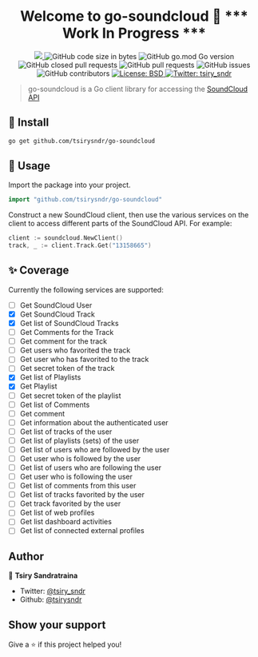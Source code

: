 <h1 align="center">Welcome to go-soundcloud 👋 *** Work In Progress ***</h1>
<p align="center">
  <a href="https://github.com/tsirysndr/go-soundcloud/commits/master">
    <img src="https://img.shields.io/github/last-commit/tsirysndr/go-soundcloud.svg" target="_blank" />
  </a>
  <img alt="GitHub code size in bytes" src="https://img.shields.io/github/languages/code-size/tsirysndr/go-soundcloud">
  <img alt="GitHub go.mod Go version" src="https://img.shields.io/github/go-mod/go-version/tsirysndr/go-soundcloud">
  <img alt="GitHub closed pull requests" src="https://img.shields.io/github/issues-pr-closed-raw/tsirysndr/go-soundcloud">
  <img alt="GitHub pull requests" src="https://img.shields.io/github/issues-pr/tsirysndr/go-soundcloud">
  <img alt="GitHub issues" src="https://img.shields.io/github/issues/tsirysndr/go-soundcloud">
  <img alt="GitHub contributors" src="https://img.shields.io/github/contributors/tsirysndr/go-soundcloud">
  <a href="https://github.com/tsirysndr/go-soundcloud/blob/master/LICENSE">
    <img alt="License: BSD" src="https://img.shields.io/badge/license-BSD-green.svg" target="_blank" />
  </a>
  <a href="https://twitter.com/tsiry_sndr">
    <img alt="Twitter: tsiry_sndr" src="https://img.shields.io/twitter/follow/tsiry_sndr.svg?style=social" target="_blank" />
  </a>
</p>

> go-soundcloud is a Go client library for accessing the [SoundCloud API](https://developers.soundcloud.com/docs/api/reference)

## 🚚 Install

```sh
go get github.com/tsirysndr/go-soundcloud
```

## 🚀 Usage

Import the package into your project.

```Go
import "github.com/tsirysndr/go-soundcloud"
```

Construct a new SoundCloud client, then use the various services on the client to access different parts of the SoundCloud API. For example:

```Go
client := soundcloud.NewClient()
track, _ := client.Track.Get("13158665")
```

## ✨ Coverage

Currently the following services are supported:

- [ ] Get SoundCloud User
- [x] Get SoundCloud Track
- [x] Get list of SoundCloud Tracks
- [ ] Get Comments for the Track
- [ ] Get comment for the track
- [ ] Get users who favorited the track
- [ ] Get user who has favorited to the track
- [ ] Get secret token of the track
- [x] Get list of Playlists
- [x] Get Playlist
- [ ] Get secret token of the playlist
- [ ] Get list of Comments
- [ ] Get comment
- [ ] Get information about the authenticated user
- [ ] Get list of tracks of the user
- [ ] Get list of playlists (sets) of the user
- [ ] Get list of users who are followed by the user
- [ ] Get user who is followed by the user
- [ ] Get list of users who are following the user
- [ ] Get user who is following the user
- [ ] Get list of comments from this user
- [ ] Get list of tracks favorited by the user
- [ ] Get track favorited by the user
- [ ] Get list of web profiles
- [ ] Get list dashboard activities
- [ ] Get list of connected external profiles

## Author

👤 **Tsiry Sandratraina**

* Twitter: [@tsiry_sndr](https://twitter.com/tsiry_sndr)
* Github: [@tsirysndr](https://github.com/tsirysndr)

## Show your support

Give a ⭐️ if this project helped you!

